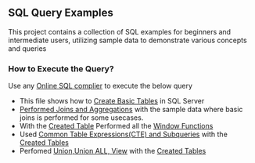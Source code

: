 ## SQL Query Examples 
This project contains a collection of SQL examples for beginners and intermediate users, utilizing sample data to demonstrate various concepts and queries

### How to Execute the Query?
Use any [Online SQL complier](https://www.codechef.com/sql-online-compiler) to execute the below query

* This file shows how to [Create Basic Tables](https://github.com/pooja2434/SQL-Projects/blob/main/Table%20Creation.sql) in SQL Server
* [Performed Joins and Aggregations](https://github.com/pooja2434/SQL-Projects/blob/main/Joins.sql) with the sample data where basic joins is performed for some usecases.
* With the [Created Table](https://github.com/pooja2434/SQL-Projects/blob/main/Table%20Creation.sql) Performed all the [Window Functions](https://github.com/pooja2434/SQL-Projects/blob/main/Windowfunctions.sql)
* Used [Common Table Expressions(CTE) and Subqueries](https://github.com/pooja2434/SQL-Projects/blob/main/CTE%2C%20Case%20%26%20Subqueries.sql) with the  [Created Tables](https://github.com/pooja2434/SQL-Projects/blob/main/Table%20Creation.sql)
* Perfomed [Union,Union ALL, View](https://github.com/pooja2434/SQL-Projects/blob/main/Union%20%2C%20Union%20ALL%2C%20View.sql) with the  [Created Tables](https://github.com/pooja2434/SQL-Projects/blob/main/Table%20Creation.sql)
